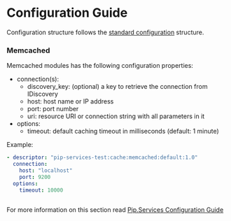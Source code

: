 # Configuration Guide <br/>

Configuration structure follows the 
[standard configuration](https://github.com/pip-services/pip-services3-container-node/doc/Configuration.md) 
structure. 

### <a name="memcached"></a> Memcached

Memcached modules has the following configuration properties:

- connection(s):
  - discovery_key:         (optional) a key to retrieve the connection from IDiscovery
  - host:                  host name or IP address
  - port:                  port number
  - uri:                   resource URI or connection string with all parameters in it
- options:
  - timeout:               default caching timeout in milliseconds (default: 1 minute)


Example:
```yaml
- descriptor: "pip-services-test:cache:memcached:default:1.0"
  connection:
    host: "localhost"
    port: 9200
  options:
    timeout: 10000
     
```

For more information on this section read 
[Pip.Services Configuration Guide](https://github.com/pip-services/pip-services3-container-node/doc/Configuration.md#deps)